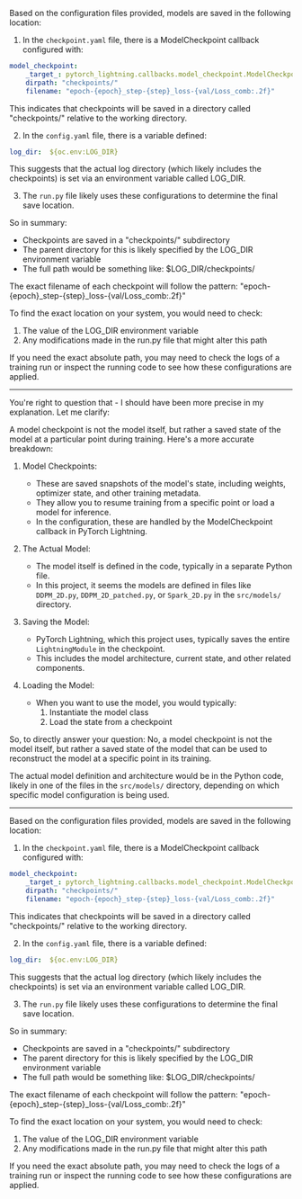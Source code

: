 Based on the configuration files provided, models are saved in the following location:

1. In the `checkpoint.yaml` file, there is a ModelCheckpoint callback configured with:

```yaml
model_checkpoint:
    _target_: pytorch_lightning.callbacks.model_checkpoint.ModelCheckpoint
    dirpath: "checkpoints/"
    filename: "epoch-{epoch}_step-{step}_loss-{val/Loss_comb:.2f}"
```

This indicates that checkpoints will be saved in a directory called "checkpoints/" relative to the working directory.

2. In the `config.yaml` file, there is a variable defined:

```yaml
log_dir:  ${oc.env:LOG_DIR}
```

This suggests that the actual log directory (which likely includes the checkpoints) is set via an environment variable called LOG_DIR.

3. The `run.py` file likely uses these configurations to determine the final save location.

So in summary:

- Checkpoints are saved in a "checkpoints/" subdirectory
- The parent directory for this is likely specified by the LOG_DIR environment variable
- The full path would be something like: $LOG_DIR/checkpoints/

The exact filename of each checkpoint will follow the pattern:
"epoch-{epoch}_step-{step}_loss-{val/Loss_comb:.2f}"

To find the exact location on your system, you would need to check:
1. The value of the LOG_DIR environment variable
2. Any modifications made in the run.py file that might alter this path

If you need the exact absolute path, you may need to check the logs of a training run or inspect the running code to see how these configurations are applied.

***
You're right to question that - I should have been more precise in my explanation. Let me clarify:

A model checkpoint is not the model itself, but rather a saved state of the model at a particular point during training. Here's a more accurate breakdown:

1. Model Checkpoints:
   - These are saved snapshots of the model's state, including weights, optimizer state, and other training metadata.
   - They allow you to resume training from a specific point or load a model for inference.
   - In the configuration, these are handled by the ModelCheckpoint callback in PyTorch Lightning.

2. The Actual Model:
   - The model itself is defined in the code, typically in a separate Python file.
   - In this project, it seems the models are defined in files like `DDPM_2D.py`, `DDPM_2D_patched.py`, or `Spark_2D.py` in the `src/models/` directory.

3. Saving the Model:
   - PyTorch Lightning, which this project uses, typically saves the entire `LightningModule` in the checkpoint.
   - This includes the model architecture, current state, and other related components.

4. Loading the Model:
   - When you want to use the model, you would typically:
     1. Instantiate the model class
     2. Load the state from a checkpoint

So, to directly answer your question: No, a model checkpoint is not the model itself, but rather a saved state of the model that can be used to reconstruct the model at a specific point in its training.

The actual model definition and architecture would be in the Python code, likely in one of the files in the `src/models/` directory, depending on which specific model configuration is being used.
***
Based on the configuration files provided, models are saved in the following location:

1. In the `checkpoint.yaml` file, there is a ModelCheckpoint callback configured with:

```yaml
model_checkpoint:
    _target_: pytorch_lightning.callbacks.model_checkpoint.ModelCheckpoint
    dirpath: "checkpoints/"
    filename: "epoch-{epoch}_step-{step}_loss-{val/Loss_comb:.2f}"
```

This indicates that checkpoints will be saved in a directory called "checkpoints/" relative to the working directory.

2. In the `config.yaml` file, there is a variable defined:

```yaml
log_dir:  ${oc.env:LOG_DIR}
```

This suggests that the actual log directory (which likely includes the checkpoints) is set via an environment variable called LOG_DIR.

3. The `run.py` file likely uses these configurations to determine the final save location.

So in summary:

- Checkpoints are saved in a "checkpoints/" subdirectory
- The parent directory for this is likely specified by the LOG_DIR environment variable
- The full path would be something like: $LOG_DIR/checkpoints/

The exact filename of each checkpoint will follow the pattern:
"epoch-{epoch}_step-{step}_loss-{val/Loss_comb:.2f}"

To find the exact location on your system, you would need to check:
1. The value of the LOG_DIR environment variable
2. Any modifications made in the run.py file that might alter this path

If you need the exact absolute path, you may need to check the logs of a training run or inspect the running code to see how these configurations are applied.